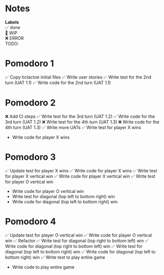 # Notes

**Labels**  
✅ done  
🚧 WIP  
❌ ERROR  
TODO:


# Pomodoro 1
✅ Copy tictactoe initial files
✅ Write user stories
✅ Write test for the 2nd turn (UAT 1.1)
✅ Write code for the 2nd turn (UAT 1.1)

# Pomodoro 2
❌ Add CI steps
✅ Write test for the 3rd turn (UAT 1.2)
✅ Write code for the 3rd turn (UAT 1.2)
❌ Write test for the 4th turn (UAT 1.3)
❌ Write code for the 4th turn (UAT 1.3)
✅ Write more UATs
✅ Write test for player X wins
- Write code for player X wins

# Pomodoro 3
✅ Update test for player X wins
✅ Write code for player X wins
✅ Write test for player X vertical win
✅ Write code for player X vertical win
✅ Write test for player O vertical win
- Write code for player O vertical win
- Write test for diagonal (top left to bottom right) win
- Write code for diagonal (top left to bottom right) win

# Pomodoro 4
✅ Update test for player O vertical win
✅ Write code for player O vertical win
✅ Refactor
✅ Write test for diagonal (top right to bottom left) win
✅ Write code for diagonal (top right to bottom left) win
✅ Write test for diagonal (top left to bottom right) win
✅ Write code for diagonal (top left to bottom right) win
✅ Write test to play entire game
- Write code to play entire game